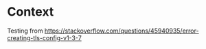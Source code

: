# Context

Testing from https://stackoverflow.com/questions/45940935/error-creating-tls-config-v1-3-7